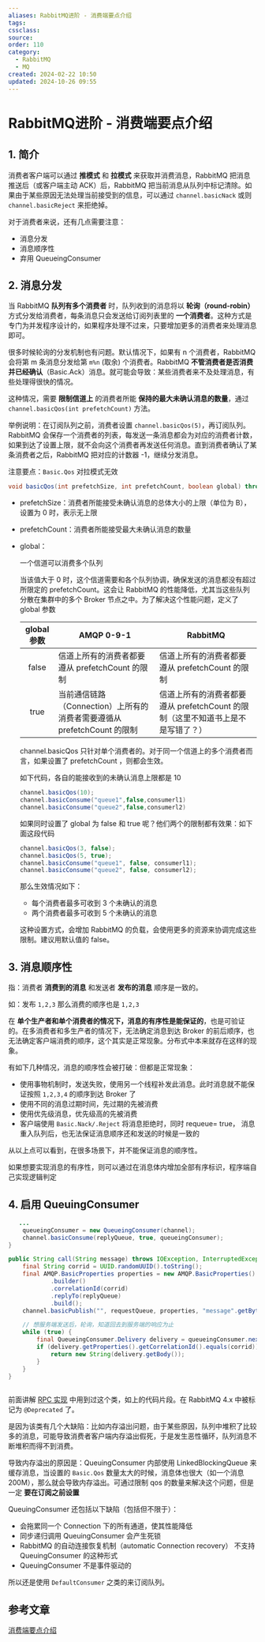 ```yaml
---
aliases: RabbitMQ进阶 - 消费端要点介绍
tags: 
cssclass: 
source: 
order: 110
category:
  - RabbitMQ
  - MQ
created: 2024-02-22 10:50
updated: 2024-10-26 09:55
---
```


# RabbitMQ进阶 - 消费端要点介绍

## 1. 简介

消费者客户端可以通过 **推模式** 和 **拉模式** 来获取并消费消息，RabbitMQ 把消息推送后（或客户端主动 ACK）后，RabbitMQ 把当前消息从队列中标记清除。如果由于某些原因无法处理当前接受到的信息，可以通过 `channel.basicNack` 或则 `channel.basicReject` 来拒绝掉。

对于消费者来说，还有几点需要注意：

- 消息分发
- 消息顺序性
- 弃用 QueueingConsumer

## 2. 消息分发

当 RabbitMQ **队列有多个消费者** 时，队列收到的消息将以 **轮询（round-robin）** 方式分发给消费者，每条消息只会发送给订阅列表里的 **一个消费者**。这种方式是专门为并发程序设计的，如果程序处理不过来，只要增加更多的消费者来处理消息即可。

很多时候轮询的分发机制也有问题。默认情况下，如果有 n 个消费者，RabbitMQ 会将第 m 条消息分发给第 `m%n` (取余) 个消费者。RabbitMQ **不管消费者是否消费并已经确认**（Basic.Ack）消息。就可能会导致：某些消费者来不及处理消息，有些处理得很快的情况。

这种情况，需要 **限制信道上** 的消费者所能 **保持的最大未确认消息的数量**，通过 `channel.basicQos(int prefetchCount)` 方法。

举例说明：在订阅队列之前，消费者设置 `channel.basicQos(5)`，再订阅队列。 RabbitMQ 会保存一个消费者的列表，每发送一条消息都会为对应的消费者计数，如果到达了设置上限，就不会向这个消费者再发送任何消息。直到消费者确认了某条消费者之后，RabbitMQ 把对应的计数器 -1，继续分发消息。

注意要点：`Basic.Qos` 对拉模式无效

```java
void basicQos(int prefetchSize, int prefetchCount, boolean global) throws IOException;
```

- prefetchSize：消费者所能接受未确认消息的总体大小的上限（单位为 B），设置为 0 时，表示无上限
- prefetchCount：消费者所能接受最大未确认消息的数量
- global：

  一个信道可以消费多个队列

  当该值大于 0 时，这个信道需要和各个队列协调，确保发送的消息都没有超过所限定的 prefetchCount。这会让 RabbitMQ 的性能降低，尤其当这些队列分散在集群中的多个 Broker 节点之中。为了解决这个性能问题，定义了 global 参数

  | global 参数 | AMQP 0-9-1                                                   | RabbitMQ                                                     |
  | :---------: | ------------------------------------------------------------ | ------------------------------------------------------------ |
  |    false    | 信道上所有的消费者都要遵从 prefetchCount 的限制              | 信道上所有的消费者都要遵从 prefetchCount 的限制              |
  |    true     | 当前通信链路（Connection）上所有的消费者需要遵循从 prefetchCount 的限制 | 信道上所有的消费者都要遵从 prefetchCount 的限制（这里不知道书上是不是写错了？） |

  channel.basicQos 只针对单个消费者的。对于同一个信道上的多个消费者而言，如果设置了 prefetchCount ，则都会生效。

  如下代码，各自的能接收到的未确认消息上限都是 10

  ```java
  channel.basicQos(10);
  channel.basicConsume("queue1",false,consumerl1)
  channel.basicConsume("queue2",false,consumerl2)
  ```

  如果同时设置了 global 为 false 和 true 呢？他们两个的限制都有效果：如下面这段代码

  ```java
  channel.basicQos(3, false);
  channel.basicQos(5, true);
  channel.basicConsume("queue1", false, consumerl1);
  channel.basicConsume("queue2", false, consumerl2);
  ```

  那么生效情况如下：

  - 每个消费者最多可收到 3 个未确认的消息
  - 两个消费者最多可收到 5 个未确认的消息

  这种设置方式，会增加 RabbitMQ 的负载，会使用更多的资源来协调完成这些限制。建议用默认值的 false。

## 3. 消息顺序性

指：消费者 **消费到的消息** 和发送者 **发布的消息** 顺序是一致的。

如：发布 `1,2,3` 那么消费的顺序也是 `1,2,3`

在 **单个生产者和单个消费者的情况下，消息的有序性是能保证的**，也是可验证的。在多消费者和多生产者的情况下，无法确定消息到达 Broker 的前后顺序，也无法确定客户端消费的顺序，这个其实是正常现象。分布式中本来就存在这样的现象。

有如下几种情况，消息的顺序性会被打破：但都是正常现象：

- 使用事物机制时，发送失败，使用另一个线程补发此消息。此时消息就不能保证按照 `1,2,3,4` 的顺序到达 Broker 了
- 使用不同的消息过期时间，先过期的先被消费
- 使用优先级消息，优先级高的先被消费
- 客户端使用 `Basic.Nack/.Reject` 将消息拒绝时，同时 requeue= true， 消息重入队列后，也无法保证消息顺序还和发送的时候是一致的

从以上点可以看到，在很多场景下，并不能保证消息的顺序性。

如果想要实现消息的有序性，则可以通过在消息体内增加全部有序标识，程序端自己实现逻辑判定

## 4. 启用 QueuingConsumer

```java
   ...
    queueingConsumer = new QueueingConsumer(channel);
    channel.basicConsume(replyQueue, true, queueingConsumer);
}

public String call(String message) throws IOException, InterruptedException {
    final String corrid = UUID.randomUUID().toString();
    final AMQP.BasicProperties properties = new AMQP.BasicProperties()
            .builder()
            .correlationId(corrid)
            .replyTo(replyQueue)
            .build();
    channel.basicPublish("", requestQueue, properties, "message".getBytes());

    // 想服务端发送后，轮询，知道回去到服务端的响应为止
    while (true) {
        final QueueingConsumer.Delivery delivery = queueingConsumer.nextDelivery();
        if (delivery.getProperties().getCorrelationId().equals(corrid)) {
            return new String(delivery.getBody());
        }
    }
}
    
```

前面讲解 [RPC 实现](https://zq99299.github.io/mq-tutorial/rabbitmq-ac/04/06.html) 中用到过这个类，如上的代码片段。在 RabbitMQ 4.x 中被标记为 `@Deprecated` 了。

是因为该类有几个大缺陷：比如内存溢出问题，由于某些原因，队列中堆积了比较多的消息，可能导致消费者客户端内存溢出假死，于是发生恶性循环，队列消息不断堆积而得不到消费。

导致内存溢出的原因是：QueuingConsumer 内部使用 LinkedBlockingQueue 来缓存消息，当设置的 `Basic.Qos` 数量太大的时候，消息体也很大（如一个消息 200M），那么就会导致内存溢出。可通过限制 qos 的数量来解决这个问题，但是一定 **要在订阅之前设置**

QueuingConsumer 还包括以下缺陷（包括但不限于）：

- 会拖累同一个 Connection 下的所有通道，使其性能降低
- 同步递归调用 QueuingConsumer 会产生死锁
- RabbitMQ 的自动连接恢复机制（automatic Connection recovery） 不支持 QueuingConsumer 的这种形式
- QueuingConsumer 不是事件驱动的

所以还是使用 `DefaultConsumer` 之类的来订阅队列。

## 参考文章

[消费端要点介绍](https://zq99299.github.io/mq-tutorial/rabbitmq-ac/04/09.html)